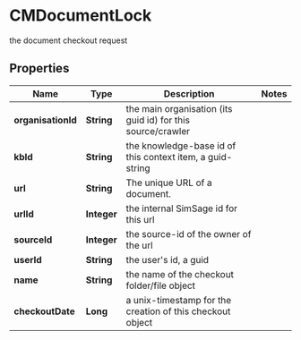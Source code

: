 

# CMDocumentLock

the document checkout request

## Properties

| Name | Type | Description | Notes |
|------------ | ------------- | ------------- | -------------|
|**organisationId** | **String** | the main organisation (its guid id) for this source/crawler |  |
|**kbId** | **String** | the knowledge-base id of this context item, a guid-string |  |
|**url** | **String** | The unique URL of a document. |  |
|**urlId** | **Integer** | the internal SimSage id for this url |  |
|**sourceId** | **Integer** | the source-id of the owner of the url |  |
|**userId** | **String** | the user&#39;s id, a guid |  |
|**name** | **String** | the name of the checkout folder/file object |  |
|**checkoutDate** | **Long** | a unix-timestamp for the creation of this checkout object |  |



